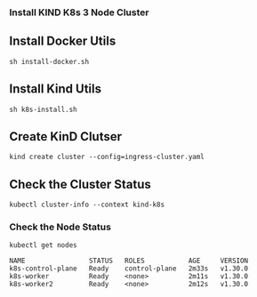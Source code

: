 ### Install KIND K8s 3 Node Cluster 

## Install Docker Utils
```
sh install-docker.sh
```

## Install Kind Utils 
```
sh k8s-install.sh
```

## Create KinD Clutser
```
kind create cluster --config=ingress-cluster.yaml
```

## Check the Cluster Status
```
kubectl cluster-info --context kind-k8s
```


### Check the Node Status
```
kubectl get nodes
```
```
NAME                STATUS   ROLES           AGE     VERSION
k8s-control-plane   Ready    control-plane   2m33s   v1.30.0
k8s-worker          Ready    <none>          2m11s   v1.30.0
k8s-worker2         Ready    <none>          2m12s   v1.30.0
```
